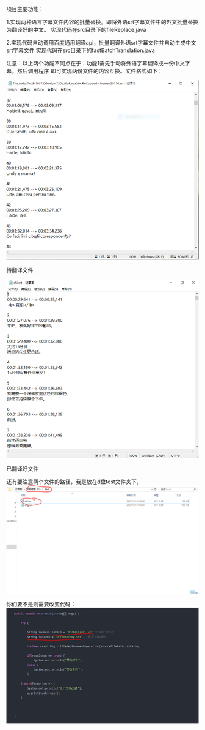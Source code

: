 项目主要功能：

1.实现两种语言字幕文件内容的批量替换。即将外语srt字幕文件中的外文批量替换为翻译好的中文。
  实现代码在src目录下的fileReplace.java
  

2.实现代码自动调用百度通用翻译api，批量翻译外语srt字幕文件并自动生成中文srt字幕文件
 实现代码在src目录下的fastBatchTranslation.java
 
注意：以上两个功能不同点在于：功能1需先手动将外语字幕翻译成一份中文字幕，然后调用程序
即可实现两份文件的内容互换。文件格式如下：

![image](https://github.com/JackLiDi/Java-/blob/main/img/1.PNG)

待翻译文件

![image](https://github.com/JackLiDi/Java-/blob/main/img/2.PNG)

已翻译好文件

还有要注意两个文件的路径，我是放在d盘test文件夹下，
![image](https://github.com/JackLiDi/Java-/blob/main/img/3.PNG)

你们要不是则需要改变代码：
![image](https://github.com/JackLiDi/Java-/blob/main/img/4.PNG)

